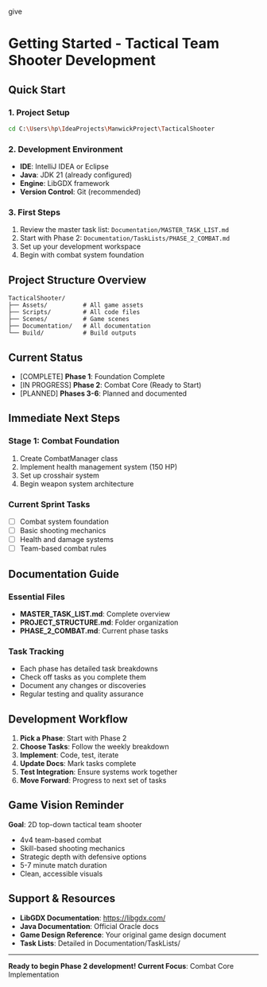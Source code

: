  give

# Getting Started - Tactical Team Shooter Development

## Quick Start

### 1. Project Setup
```bash
cd C:\Users\hp\IdeaProjects\ManwickProject\TacticalShooter
```

### 2. Development Environment
- **IDE**: IntelliJ IDEA or Eclipse
- **Java**: JDK 21 (already configured)
- **Engine**: LibGDX framework
- **Version Control**: Git (recommended)

### 3. First Steps
1. Review the master task list: `Documentation/MASTER_TASK_LIST.md`
2. Start with Phase 2: `Documentation/TaskLists/PHASE_2_COMBAT.md`
3. Set up your development workspace
4. Begin with combat system foundation

## Project Structure Overview

```
TacticalShooter/
├── Assets/          # All game assets
├── Scripts/         # All code files  
├── Scenes/          # Game scenes
├── Documentation/   # All documentation
└── Build/           # Build outputs
```

## Current Status

- [COMPLETE] **Phase 1**: Foundation Complete
- [IN PROGRESS] **Phase 2**: Combat Core (Ready to Start)
- [PLANNED] **Phases 3-6**: Planned and documented

## Immediate Next Steps

### Stage 1: Combat Foundation
1. Create CombatManager class
2. Implement health management system (150 HP)
3. Set up crosshair system
4. Begin weapon system architecture

### Current Sprint Tasks
- [ ] Combat system foundation
- [ ] Basic shooting mechanics  
- [ ] Health and damage systems
- [ ] Team-based combat rules

## Documentation Guide

### Essential Files
- **MASTER_TASK_LIST.md**: Complete overview
- **PROJECT_STRUCTURE.md**: Folder organization
- **PHASE_2_COMBAT.md**: Current phase tasks

### Task Tracking
- Each phase has detailed task breakdowns
- Check off tasks as you complete them
- Document any changes or discoveries
- Regular testing and quality assurance

## Development Workflow

1. **Pick a Phase**: Start with Phase 2
2. **Choose Tasks**: Follow the weekly breakdown
3. **Implement**: Code, test, iterate
4. **Update Docs**: Mark tasks complete
5. **Test Integration**: Ensure systems work together
6. **Move Forward**: Progress to next set of tasks

## Game Vision Reminder

**Goal**: 2D top-down tactical team shooter
- 4v4 team-based combat
- Skill-based shooting mechanics
- Strategic depth with defensive options
- 5-7 minute match duration
- Clean, accessible visuals

## Support & Resources

- **LibGDX Documentation**: https://libgdx.com/
- **Java Documentation**: Official Oracle docs
- **Game Design Reference**: Your original game design document
- **Task Lists**: Detailed in Documentation/TaskLists/

---

**Ready to begin Phase 2 development!**
**Current Focus**: Combat Core Implementation